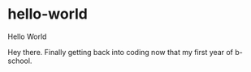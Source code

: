 # hello-world
Hello World

Hey there. Finally getting back into coding now that my first year of b-school. 

